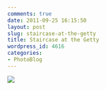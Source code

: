 ```yaml
---
comments: true
date: 2011-09-25 16:15:50
layout: post
slug: staircase-at-the-getty
title: Staircase at the Getty
wordpress_id: 4616
categories:
- PhotoBlog
---
```


![](http://ryanfitzer.com/main/wp-content/uploads/2011/09/Photo14-950x709.jpg)
